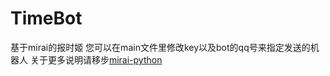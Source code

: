 # TimeBot
基于mirai的报时姬
您可以在main文件里修改key以及bot的qq号来指定发送的机器人
关于更多说明请移步[mirai-python](https://github.com/NatriumLab/python-mirai)
